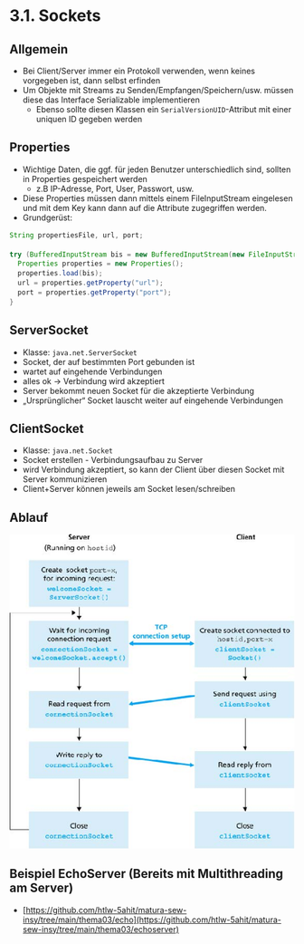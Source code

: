 # 3.1. Sockets

## Allgemein
* Bei Client/Server immer ein Protokoll verwenden, wenn keines vorgegeben ist, dann selbst erfinden
* Um Objekte mit Streams zu Senden/Empfangen/Speichern/usw. müssen diese das Interface Serializable implementieren
  - Ebenso sollte diesen Klassen ein `SerialVersionUID`-Attribut mit einer uniquen ID gegeben werden

## Properties
* Wichtige Daten, die ggf. für jeden Benutzer unterschiedlich sind, sollten in Properties gespeichert werden
  - z.B IP-Adresse, Port, User, Passwort, usw.
* Diese Properties müssen dann mittels einem FileInputStream eingelesen und mit dem Key kann dann auf die Attribute zugegriffen werden.
* Grundgerüst:

```java
String propertiesFile, url, port;

try (BufferedInputStream bis = new BufferedInputStream(new FileInputStream(propertiesFile))) {
  Properties properties = new Properties();
  properties.load(bis);
  url = properties.getProperty("url");
  port = properties.getProperty("port");
}
```

## ServerSocket
* Klasse: `java.net.ServerSocket`
* Socket, der auf bestimmten Port gebunden ist
* wartet auf eingehende Verbindungen
* alles ok -> Verbindung wird akzeptiert
* Server bekommt neuen Socket für die akzeptierte Verbindung
* „Ursprünglicher“ Socket lauscht weiter auf eingehende Verbindungen

## ClientSocket
* Klasse: `java.net.Socket`
* Socket erstellen - Verbindungsaufbau zu Server
* wird Verbindung akzeptiert, so kann der Client über diesen Socket mit Server kommunizieren
* Client+Server können jeweils am Socket lesen/schreiben

## Ablauf
![](./ServerClientAblauf.jpg)

## Beispiel EchoServer (Bereits mit Multithreading am Server)
* [https://github.com/htlw-5ahit/matura-sew-insy/tree/main/thema03/echo](https://github.com/htlw-5ahit/matura-sew-insy/tree/main/thema03/echoserver)
